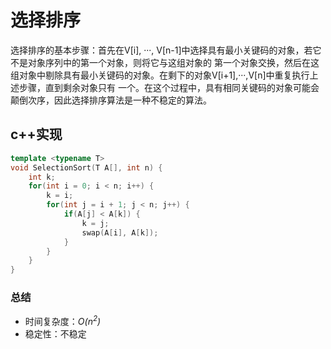 # 选择排序

选择排序的基本步骤：首先在V[i], ···, V[n-1]中选择具有最小关键码的对象，若它不是对象序列中的第一个对象，则将它与这组对象的
第一个对象交换，然后在这组对象中剔除具有最小关键码的对象。在剩下的对象V[i+1],···,V[n]中重复执行上述步骤，直到剩余对象只有
一个。在这个过程中，具有相同关键码的对象可能会颠倒次序，因此选择排序算法是一种不稳定的算法。

## c++实现

```c++
template <typename T>
void SelectionSort(T A[], int n) {
	int k;
	for(int i = 0; i < n; i++) {
		k = i;
		for(int j = i + 1; j < n; j++) {
			if(A[j] < A[k]) {
				k = j;
				swap(A[i], A[k]);
			}
		}
	}
}
```

### 总结

- 时间复杂度：$\mathit{O(n^{2})}$
- 稳定性：不稳定
